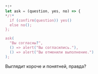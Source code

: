 
```js run
*!*
let ask = (question, yes, no) => {
*/!*
  if (confirm(question)) yes()
  else no();
};

ask(
  "Вы согласны?",
  () => alert("Вы согласились."),
  () => alert("Вы отменили выполнение.")
);
```

Выглядит короче и понятней, правда?
